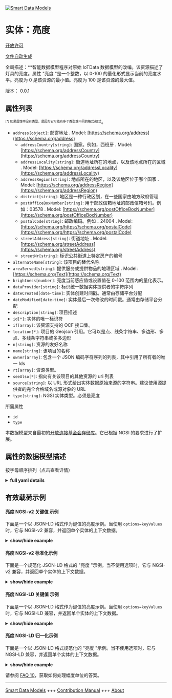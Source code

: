 <!-- 10-Header -->  
[![Smart Data Models](https://smartdatamodels.org/wp-content/uploads/2022/01/SmartDataModels_logo.png "Logo")](https://smartdatamodels.org)  
实体：亮度  
=====<!-- /10-Header -->  
<!-- 15-License -->  
[开放许可](https://github.com/smart-data-models//dataModel.OCF/blob/master/Brightness/LICENSE.md)  
[文件自动生成](https://docs.google.com/presentation/d/e/2PACX-1vTs-Ng5dIAwkg91oTTUdt8ua7woBXhPnwavZ0FxgR8BsAI_Ek3C5q97Nd94HS8KhP-r_quD4H0fgyt3/pub?start=false&loop=false&delayms=3000#slide=id.gb715ace035_0_60)  
<!-- /15-License -->  
<!-- 20-Description -->  
全局描述：**智能数据模型程序对原始 IoTData 数据模型的改编。该资源描述了灯具的亮度。属性 "亮度 "是一个整数，以 0-100 的量化形式显示当前的亮度水平。亮度为 0 是该资源的最小值。亮度为 100 是该资源的最大值。  
版本： 0.0.1  
<!-- /20-Description -->  
<!-- 30-PropertiesList -->  

## 属性列表  

<sup><sub>[*] 如果属性中没有类型，是因为它可能有多个类型或不同的格式/模式</sub></sup>。  
- `address[object]`: 邮寄地址  . Model: [https://schema.org/address](https://schema.org/address)	- `addressCountry[string]`: 国家。例如，西班牙  . Model: [https://schema.org/addressCountry](https://schema.org/addressCountry)  
	- `addressLocality[string]`: 街道地址所在的地点，以及该地点所在的区域  . Model: [https://schema.org/addressLocality](https://schema.org/addressLocality)  
	- `addressRegion[string]`: 地点所在的地区，以及该地区位于哪个国家  . Model: [https://schema.org/addressRegion](https://schema.org/addressRegion)  
	- `district[string]`: 地区是一种行政区划，在一些国家由地方政府管理    
	- `postOfficeBoxNumber[string]`: 用于邮政信箱地址的邮政信箱号码。例如：03578  . Model: [https://schema.org/postOfficeBoxNumber](https://schema.org/postOfficeBoxNumber)  
	- `postalCode[string]`: 邮政编码。例如：24004  . Model: [https://schema.org/https://schema.org/postalCode](https://schema.org/https://schema.org/postalCode)  
	- `streetAddress[string]`: 街道地址  . Model: [https://schema.org/streetAddress](https://schema.org/streetAddress)  
	- `streetNr[string]`: 标识公共街道上特定房产的编号    
- `alternateName[string]`: 该项目的替代名称  - `areaServed[string]`: 提供服务或提供物品的地理区域  . Model: [https://schema.org/Text](https://schema.org/Text)- `brightness[number]`: 亮度当前感应值或设置值在 0-100 范围内的量化表示。  - `dataProvider[string]`: 标识统一数据实体提供者的字符序列  - `dateCreated[date-time]`: 实体创建时间戳。通常由存储平台分配  - `dateModified[date-time]`: 实体最后一次修改的时间戳。通常由存储平台分配  - `description[string]`: 项目描述  - `id[*]`: 实体的唯一标识符  - `if[array]`: 该资源支持的 OCF 接口集。  - `location[*]`: 项目的 Geojson 引用。它可以是点、线条字符串、多边形、多点、多线条字符串或多多边形  - `n[string]`: 资源的友好名称  - `name[string]`: 该项目的名称  - `owner[array]`: 包含一个 JSON 编码字符序列的列表，其中引用了所有者的唯一 Ids  - `rt[array]`: 资源类型。  - `seeAlso[*]`: 指向有关该项目的其他资源的 uri 列表  - `source[string]`: 以 URL 形式给出实体数据原始来源的字符串。建议使用源提供者的完全合格域名或源对象的 URL  - `type[string]`: NGSI 实体类型。必须是亮度  <!-- /30-PropertiesList -->  
<!-- 35-RequiredProperties -->  
所需属性  
- `id`  - `type`  <!-- /35-RequiredProperties -->  
<!-- 40-RequiredProperties -->  
本数据模型来自最初的[开放连接基金会存储库](https://github.com/openconnectivityfoundation/IoTDataModels)。它已根据 NGSI 的要求进行了扩展。  
<!-- /40-RequiredProperties -->  
<!-- 50-DataModelHeader -->  
## 属性的数据模型描述  
按字母顺序排列（点击查看详情）  
<!-- /50-DataModelHeader -->  
<!-- 60-ModelYaml -->  
<details><summary><strong>full yaml details</strong></summary>    
```yaml  
Brightness:    
  description: Smart Data Models Program adaptation of the original IoTData data Models. This Resource describes the brightness of a light or lamp. The Property 'brightness' is an integer showing the current brightness level as a quantized representation in the range 0-100. A brightness of 0 is the minimum for the resource. A brightness of 100 is the maximum for the resource.    
  properties:    
    address:    
      description: The mailing address    
      properties:    
        addressCountry:    
          description: 'The country. For example, Spain'    
          type: string    
          x-ngsi:    
            model: https://schema.org/addressCountry    
            type: Property    
        addressLocality:    
          description: 'The locality in which the street address is, and which is in the region'    
          type: string    
          x-ngsi:    
            model: https://schema.org/addressLocality    
            type: Property    
        addressRegion:    
          description: 'The region in which the locality is, and which is in the country'    
          type: string    
          x-ngsi:    
            model: https://schema.org/addressRegion    
            type: Property    
        district:    
          description: 'A district is a type of administrative division that, in some countries, is managed by the local government'    
          type: string    
          x-ngsi:    
            type: Property    
        postOfficeBoxNumber:    
          description: 'The post office box number for PO box addresses. For example, 03578'    
          type: string    
          x-ngsi:    
            model: https://schema.org/postOfficeBoxNumber    
            type: Property    
        postalCode:    
          description: 'The postal code. For example, 24004'    
          type: string    
          x-ngsi:    
            model: https://schema.org/https://schema.org/postalCode    
            type: Property    
        streetAddress:    
          description: The street address    
          type: string    
          x-ngsi:    
            model: https://schema.org/streetAddress    
            type: Property    
        streetNr:    
          description: Number identifying a specific property on a public street    
          type: string    
          x-ngsi:    
            type: Property    
      type: object    
      x-ngsi:    
        model: https://schema.org/address    
        type: Property    
    alternateName:    
      description: An alternative name for this item    
      type: string    
      x-ngsi:    
        type: Property    
    areaServed:    
      description: The geographic area where a service or offered item is provided    
      type: string    
      x-ngsi:    
        model: https://schema.org/Text    
        type: Property    
    brightness:    
      description: The Quantized representation in the range 0-100 of the current sensed or set value for Brightness.    
      maximum: 100    
      minimum: 0    
      type: number    
      x-ngsi:    
        type: Property    
    dataProvider:    
      description: A sequence of characters identifying the provider of the harmonised data entity    
      type: string    
      x-ngsi:    
        type: Property    
    dateCreated:    
      description: Entity creation timestamp. This will usually be allocated by the storage platform    
      format: date-time    
      type: string    
      x-ngsi:    
        type: Property    
    dateModified:    
      description: Timestamp of the last modification of the entity. This will usually be allocated by the storage platform    
      format: date-time    
      type: string    
      x-ngsi:    
        type: Property    
    description:    
      description: A description of this item    
      type: string    
      x-ngsi:    
        type: Property    
    id:    
      anyOf:    
        - description: Identifier format of any NGSI entity    
          maxLength: 256    
          minLength: 1    
          pattern: ^[\w\-\.\{\}\$\+\*\[\]`|~^@!,:\\]+$    
          type: string    
          x-ngsi:    
            type: Property    
        - description: Identifier format of any NGSI entity    
          format: uri    
          type: string    
          x-ngsi:    
            type: Property    
      description: Unique identifier of the entity    
      x-ngsi:    
        type: Property    
    if:    
      description: The OCF Interface set supported by this Resource.    
      items:    
        enum:    
          - oic.if.a    
          - oic.if.baseline    
        type: string    
      minItems: 2    
      readOnly: true    
      type: array    
      uniqueItems: true    
      x-ngsi:    
        type: Property    
    location:    
      description: 'Geojson reference to the item. It can be Point, LineString, Polygon, MultiPoint, MultiLineString or MultiPolygon'    
      oneOf:    
        - description: Geojson reference to the item. Point    
          properties:    
            bbox:    
              items:    
                type: number    
              minItems: 4    
              type: array    
            coordinates:    
              items:    
                type: number    
              minItems: 2    
              type: array    
            type:    
              enum:    
                - Point    
              type: string    
          required:    
            - type    
            - coordinates    
          title: GeoJSON Point    
          type: object    
          x-ngsi:    
            type: GeoProperty    
        - description: Geojson reference to the item. LineString    
          properties:    
            bbox:    
              items:    
                type: number    
              minItems: 4    
              type: array    
            coordinates:    
              items:    
                items:    
                  type: number    
                minItems: 2    
                type: array    
              minItems: 2    
              type: array    
            type:    
              enum:    
                - LineString    
              type: string    
          required:    
            - type    
            - coordinates    
          title: GeoJSON LineString    
          type: object    
          x-ngsi:    
            type: GeoProperty    
        - description: Geojson reference to the item. Polygon    
          properties:    
            bbox:    
              items:    
                type: number    
              minItems: 4    
              type: array    
            coordinates:    
              items:    
                items:    
                  items:    
                    type: number    
                  minItems: 2    
                  type: array    
                minItems: 4    
                type: array    
              type: array    
            type:    
              enum:    
                - Polygon    
              type: string    
          required:    
            - type    
            - coordinates    
          title: GeoJSON Polygon    
          type: object    
          x-ngsi:    
            type: GeoProperty    
        - description: Geojson reference to the item. MultiPoint    
          properties:    
            bbox:    
              items:    
                type: number    
              minItems: 4    
              type: array    
            coordinates:    
              items:    
                items:    
                  type: number    
                minItems: 2    
                type: array    
              type: array    
            type:    
              enum:    
                - MultiPoint    
              type: string    
          required:    
            - type    
            - coordinates    
          title: GeoJSON MultiPoint    
          type: object    
          x-ngsi:    
            type: GeoProperty    
        - description: Geojson reference to the item. MultiLineString    
          properties:    
            bbox:    
              items:    
                type: number    
              minItems: 4    
              type: array    
            coordinates:    
              items:    
                items:    
                  items:    
                    type: number    
                  minItems: 2    
                  type: array    
                minItems: 2    
                type: array    
              type: array    
            type:    
              enum:    
                - MultiLineString    
              type: string    
          required:    
            - type    
            - coordinates    
          title: GeoJSON MultiLineString    
          type: object    
          x-ngsi:    
            type: GeoProperty    
        - description: Geojson reference to the item. MultiLineString    
          properties:    
            bbox:    
              items:    
                type: number    
              minItems: 4    
              type: array    
            coordinates:    
              items:    
                items:    
                  items:    
                    items:    
                      type: number    
                    minItems: 2    
                    type: array    
                  minItems: 4    
                  type: array    
                type: array    
              type: array    
            type:    
              enum:    
                - MultiPolygon    
              type: string    
          required:    
            - type    
            - coordinates    
          title: GeoJSON MultiPolygon    
          type: object    
          x-ngsi:    
            type: GeoProperty    
      x-ngsi:    
        type: GeoProperty    
    n:    
      description: Friendly name of the Resource    
      maxLength: 64    
      readOnly: true    
      type: string    
      x-ngsi:    
        type: Property    
    name:    
      description: The name of this item    
      type: string    
      x-ngsi:    
        type: Property    
    owner:    
      description: A List containing a JSON encoded sequence of characters referencing the unique Ids of the owner(s)    
      items:    
        anyOf:    
          - description: Identifier format of any NGSI entity    
            maxLength: 256    
            minLength: 1    
            pattern: ^[\w\-\.\{\}\$\+\*\[\]`|~^@!,:\\]+$    
            type: string    
            x-ngsi:    
              type: Property    
          - description: Identifier format of any NGSI entity    
            format: uri    
            type: string    
            x-ngsi:    
              type: Property    
        description: Unique identifier of the entity    
        x-ngsi:    
          type: Property    
      type: array    
      x-ngsi:    
        type: Property    
    rt:    
      description: The Resource Type.    
      items:    
        enum:    
          - oic.r.light.brightness    
        maxLength: 64    
        type: string    
      minItems: 1    
      readOnly: true    
      type: array    
      uniqueItems: true    
      x-ngsi:    
        type: Property    
    seeAlso:    
      description: list of uri pointing to additional resources about the item    
      oneOf:    
        - items:    
            format: uri    
            type: string    
          minItems: 1    
          type: array    
        - format: uri    
          type: string    
      x-ngsi:    
        type: Property    
    source:    
      description: 'A sequence of characters giving the original source of the entity data as a URL. Recommended to be the fully qualified domain name of the source provider, or the URL to the source object'    
      type: string    
      x-ngsi:    
        type: Property    
    type:    
      description: NGSI entity type. It has to be Brightness    
      enum:    
        - Brightness    
      type: string    
      x-ngsi:    
        type: Property    
  required:    
    - id    
    - type    
  type: object    
  x-derived-from: https://github.com/OpenInterConnect/IoTDataModels/blob/master/BrightnessResURI.swagger.json    
  x-disclaimer: 'Redistribution and use in source and binary forms, with or without modification, are permitted  provided that the license conditions are met. Copyleft (c) 2022 Contributors to Smart Data Models Program'    
  x-license-url: https://github.com/smart-data-models/dataModel.OCF/blob/master/Brightness/LICENSE.md    
  x-model-schema: https://smart-data-models.github.io/dataModel.IoTDataModels/Brightness/schema.json    
  x-model-tags: OCF    
  x-version: 0.0.1    
```  
</details>    
<!-- /60-ModelYaml -->  
<!-- 70-MiddleNotes -->  
<!-- /70-MiddleNotes -->  
<!-- 80-Examples -->  
## 有效载荷示例  
#### 亮度 NGSI-v2 关键值 示例  
下面是一个以 JSON-LD 格式作为键值的亮度示例。当使用 `options=keyValues` 时，它与 NGSI-v2 兼容，并返回单个实体的上下文数据。  
<details><summary><strong>show/hide example</strong></summary>    
```json  
{  
    "id": "urn:ngsi-ld:Brightness:id:RPOQ:78156593",  
    "dateCreated": "1987-09-23T13:42:57Z",  
    "dateModified": "1974-03-28T23:13:05Z",  
    "source": "Behavior style report. Ability management test during foot that course nothing. Sound central myself before year.",  
    "name": "Board necessary religious natural sport music white. Natural explain before something first drug contain start.",  
    "alternateName": "Theory type successful together. Raise study modern miss dog Democrat quickly.",  
    "description": "Every manage political record word group food break. Picture suddenly drug rule bring determine some forward. Beyond chair recently and.",  
    "dataProvider": "Own ",  
    "owner": [  
        "urn:ngsi-ld:Brightness:items:UJLN:86914131",  
        "urn:ngsi-ld:Brightness:items:GILX:20870916"  
    ],  
    "seeAlso": [  
        "urn:ngsi-ld:Brightness:items:QIDT:79230225"  
    ],  
    "location": {  
        "type": "Point",  
        "coordinates": [  
            28.732768,  
            177.344405  
        ]  
    },  
    "address": {  
        "streetAddress": "Likely improve notice. True power home price check real leader.",  
        "addressLocality": "School name care several loss particular. Opportunity throughout take car financial security.",  
        "addressRegion": "Organization recognize civil. Pm her then nothing increase.",  
        "addressCountry": "Industry product another knowledge else citizen month. Traditional page a although for study anyone. Could yourself plan base rise would.",  
        "postalCode": "First degree response able state more. Couple part cup few. Beyond take however ball.",  
        "postOfficeBoxNumber": "Son break either president stage population boy. Everything affect America",  
        "streetNr": "Water voice travel among see red. Republican total policy hea",  
        "district": "Full per among clearly. Face house nature fall long dream answer confere"  
    },  
    "areaServed": "Buy break marriage also friend reach. Turn phone heart window. Assume be seek article.",  
    "rt": [  
        "oic.r.light.brightness"  
    ],  
    "brightness": 49,  
    "n": "Else memory if. Whose group through de",  
    "if": [  
        "oic.if.a",  
        "oic.if.baseline"  
    ],  
    "type": "Brightness"  
}  
```  
</details>  
#### 亮度 NGSI-v2 标准化示例  
下面是一个规范化 JSON-LD 格式的 "亮度 "示例。当不使用选项时，它与 NGSI-v2 兼容，并返回单个实体的上下文数据。  
<details><summary><strong>show/hide example</strong></summary>    
```json  
{  
    "id": "urn:ngsi-ld:Brightness:id:RPOQ:78156593",  
    "dateCreated": {  
        "type": "DateTime",  
        "value": "1987-09-23T13:42:57Z"  
    },  
    "dateModified": {  
        "type": "DateTime",  
        "value": "1974-03-28T23:13:05Z"  
    },  
    "source": {  
        "type": "Text",  
        "value": "Behavior style report. Ability management test during foot that course nothing. Sound central myself before year."  
    },  
    "name": {  
        "type": "Text",  
        "value": "Board necessary religious natural sport music white. Natural explain before something first drug contain start."  
    },  
    "alternateName": {  
        "type": "Text",  
        "value": "Theory type successful together. Raise study modern miss dog Democrat quickly."  
    },  
    "description": {  
        "type": "Text",  
        "value": "Every manage political record word group food break. Picture suddenly drug rule bring determine some forward. Beyond chair recently and."  
    },  
    "dataProvider": {  
        "type": "Text",  
        "value": "Own "  
    },  
    "owner": {  
        "type": "StructuredValue",  
        "value": [  
            "urn:ngsi-ld:Brightness:items:UJLN:86914131",  
            "urn:ngsi-ld:Brightness:items:GILX:20870916"  
        ]  
    },  
    "seeAlso": {  
        "type": "StructuredValue",  
        "value": [  
            "urn:ngsi-ld:Brightness:items:QIDT:79230225"  
        ]  
    },  
    "location": {  
        "type": "geo:json",  
        "value": {  
            "type": "Point",  
            "coordinates": [  
                28.732768,  
                177.344405  
            ]  
        }  
    },  
    "address": {  
        "type": "StructuredValue",  
        "value": {  
            "streetAddress": "Likely improve notice. True power home price check real leader.",  
            "addressLocality": "School name care several loss particular. Opportunity throughout take car financial security.",  
            "addressRegion": "Organization recognize civil. Pm her then nothing increase.",  
            "addressCountry": "Industry product another knowledge else citizen month. Traditional page a although for study anyone. Could yourself plan base rise would.",  
            "postalCode": "First degree response able state more. Couple part cup few. Beyond take however ball.",  
            "postOfficeBoxNumber": "Son break either president stage population boy. Everything affect America",  
            "streetNr": "Water voice travel among see red. Republican total policy hea",  
            "district": "Full per among clearly. Face house nature fall long dream answer confere"  
        }  
    },  
    "areaServed": {  
        "type": "Text",  
        "value": "Buy break marriage also friend reach. Turn phone heart window. Assume be seek article."  
    },  
    "rt": {  
        "type": "StructuredValue",  
        "value": [  
            "oic.r.light.brightness"  
        ]  
    },  
    "brightness": {  
        "type": "Number",  
        "value": 49  
    },  
    "n": {  
        "type": "Text",  
        "value": "Else memory if. Whose group through de"  
    },  
    "if": {  
        "type": "StructuredValue",  
        "value": [  
            "oic.if.a",  
            "oic.if.baseline"  
        ]  
    },  
    "type": "Brightness"  
}  
```  
</details>  
#### 亮度 NGSI-LD 关键值 示例  
下面是一个以 JSON-LD 格式作为键值的亮度示例。当使用 `options=keyValues` 时，它与 NGSI-LD 兼容，并返回单个实体的上下文数据。  
<details><summary><strong>show/hide example</strong></summary>    
```json  
{  
    "id": "urn:ngsi-ld:Brightness:id:RPOQ:78156593",  
    "dateCreated": "1987-09-23T13:42:57Z",  
    "dateModified": "1974-03-28T23:13:05Z",  
    "source": "Behavior style report. Ability management test during foot that course nothing. Sound central myself before year.",  
    "name": "Board necessary religious natural sport music white. Natural explain before something first drug contain start.",  
    "alternateName": "Theory type successful together. Raise study modern miss dog Democrat quickly.",  
    "description": "Every manage political record word group food break. Picture suddenly drug rule bring determine some forward. Beyond chair recently and.",  
    "dataProvider": "Own ",  
    "owner": [  
        "urn:ngsi-ld:Brightness:items:UJLN:86914131",  
        "urn:ngsi-ld:Brightness:items:GILX:20870916"  
    ],  
    "seeAlso": [  
        "urn:ngsi-ld:Brightness:items:QIDT:79230225"  
    ],  
    "location": {  
        "type": "Point",  
        "coordinates": [  
            28.732768,  
            177.344405  
        ]  
    },  
    "address": {  
        "streetAddress": "Likely improve notice. True power home price check real leader.",  
        "addressLocality": "School name care several loss particular. Opportunity throughout take car financial security.",  
        "addressRegion": "Organization recognize civil. Pm her then nothing increase.",  
        "addressCountry": "Industry product another knowledge else citizen month. Traditional page a although for study anyone. Could yourself plan base rise would.",  
        "postalCode": "First degree response able state more. Couple part cup few. Beyond take however ball.",  
        "postOfficeBoxNumber": "Son break either president stage population boy. Everything affect America",  
        "streetNr": "Water voice travel among see red. Republican total policy hea",  
        "district": "Full per among clearly. Face house nature fall long dream answer confere"  
    },  
    "areaServed": "Buy break marriage also friend reach. Turn phone heart window. Assume be seek article.",  
    "rt": [  
        "oic.r.light.brightness"  
    ],  
    "brightness": 49,  
    "n": "Else memory if. Whose group through de",  
    "if": [  
        "oic.if.a",  
        "oic.if.baseline"  
    ],  
    "type": "Brightness",  
    "@context": [  
        "https://smartdatamodels.org/context.jsonld"  
    ]  
}  
```  
</details>  
#### 亮度 NGSI-LD 归一化示例  
下面是一个以 JSON-LD 格式规范化的 "亮度 "示例。当不使用选项时，它与 NGSI-LD 兼容，并返回单个实体的上下文数据。  
<details><summary><strong>show/hide example</strong></summary>    
```json  
{  
    "id": "urn:ngsi-ld:Brightness:id:RPOQ:78156593",  
    "dateCreated": {  
        "type": "Property",  
        "value": {  
            "@type": "DateTime",  
            "@value": "1987-09-23T13:42:57Z"  
        }  
    },  
    "dateModified": {  
        "type": "Property",  
        "value": {  
            "@type": "DateTime",  
            "@value": "1974-03-28T23:13:05Z"  
        }  
    },  
    "source": {  
        "type": "Property",  
        "value": "Behavior style report. Ability management test during foot that course nothing. Sound central myself before year."  
    },  
    "name": {  
        "type": "Property",  
        "value": "Board necessary religious natural sport music white. Natural explain before something first drug contain start."  
    },  
    "alternateName": {  
        "type": "Property",  
        "value": "Theory type successful together. Raise study modern miss dog Democrat quickly."  
    },  
    "description": {  
        "type": "Property",  
        "value": "Every manage political record word group food break. Picture suddenly drug rule bring determine some forward. Beyond chair recently and."  
    },  
    "dataProvider": {  
        "type": "Property",  
        "value": "Own "  
    },  
    "owner": {  
        "type": "Property",  
        "value": [  
            "urn:ngsi-ld:Brightness:items:UJLN:86914131",  
            "urn:ngsi-ld:Brightness:items:GILX:20870916"  
        ]  
    },  
    "seeAlso": {  
        "type": "Property",  
        "value": [  
            "urn:ngsi-ld:Brightness:items:QIDT:79230225"  
        ]  
    },  
    "location": {  
        "type": "GeoProperty",  
        "value": {  
            "type": "Point",  
            "coordinates": [  
                28.732768,  
                177.344405  
            ]  
        }  
    },  
    "address": {  
        "type": "Property",  
        "value": {  
            "streetAddress": "Likely improve notice. True power home price check real leader.",  
            "addressLocality": "School name care several loss particular. Opportunity throughout take car financial security.",  
            "addressRegion": "Organization recognize civil. Pm her then nothing increase.",  
            "addressCountry": "Industry product another knowledge else citizen month. Traditional page a although for study anyone. Could yourself plan base rise would.",  
            "postalCode": "First degree response able state more. Couple part cup few. Beyond take however ball.",  
            "postOfficeBoxNumber": "Son break either president stage population boy. Everything affect America",  
            "streetNr": "Water voice travel among see red. Republican total policy hea",  
            "district": "Full per among clearly. Face house nature fall long dream answer confere"  
        }  
    },  
    "areaServed": {  
        "type": "Property",  
        "value": "Buy break marriage also friend reach. Turn phone heart window. Assume be seek article."  
    },  
    "rt": {  
        "type": "Property",  
        "value": [  
            "oic.r.light.brightness"  
        ]  
    },  
    "brightness": {  
        "type": "Property",  
        "value": 49  
    },  
    "n": {  
        "type": "Property",  
        "value": "Else memory if. Whose group through de"  
    },  
    "if": {  
        "type": "Property",  
        "value": [  
            "oic.if.a",  
            "oic.if.baseline"  
        ]  
    },  
    "type": "Brightness",  
    "@context": [  
        "https://smartdatamodels.org/context.jsonld"  
    ]  
}  
```  
</details><!-- /80-Examples -->  
<!-- 90-FooterNotes -->  
<!-- /90-FooterNotes -->  
<!-- 95-Units -->  
请参阅 [FAQ 10](https://smartdatamodels.org/index.php/faqs/)，获取如何处理幅度单位的答案。  
<!-- /95-Units -->  
<!-- 97-LastFooter -->  
---  
[Smart Data Models](https://smartdatamodels.org) +++ [Contribution Manual](https://bit.ly/contribution_manual) +++ [About](https://bit.ly/Introduction_SDM)<!-- /97-LastFooter -->  
